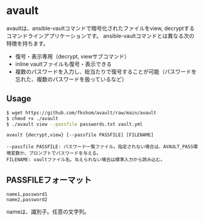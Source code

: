 # avault

avaultは、ansible-vaultコマンドで暗号化されたファイルをview, decryptするコマンドラインアプリケーションです。
ansible-vaultコマンドとは異なる次の特徴を持ちます。
- 復号・表示専用（decrypt, viewサブコマンド）
- inline vaultファイルも復号・表示できる
- 複数のパスワードを入力し、総当たりで復号することが可能（パスワードを忘れた、複数のパスワードを扱っているなど）

## Usage

```sh
$ wget https://github.com/fkshom/avault/raw/main/avault
$ chmod +x ./avault
$ ./avault view --passfile passwords.txt vault.yml
```

```
avault {decrypt,view} [--passfile PASSFILE] [FILENAME]

--passfile PASSFILE: パスワード一覧ファイル。指定されない場合は、AVAULT_PASS環境変数か、プロンプトでパスワードを与える。
FILENAME: vaultファイル名。与えられない場合は標準入力から読み込む。
```

## PASSFILEフォーマット
```
name1,password1
name2,password2
```
nameは、識別子。任意の文字列。

